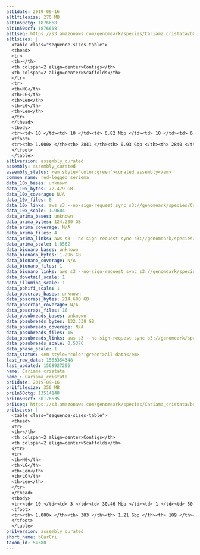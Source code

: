 ```yaml
---
alt1date: 2019-09-16
alt1filesize: 276 MB
alt1n50ctg: 1876668
alt1n50scf: 1876668
alt1seq: https://s3.amazonaws.com/genomeark/species/Cariama_cristata/bCarCri1/assembly_curated/bCarCri1.alt.cur.20190916.fasta.gz
alt1sizes: |
  <table class="sequence-sizes-table">
  <thead>
  <tr>
  <th></th>
  <th colspan=2 align=center>Contigs</th>
  <th colspan=2 align=center>Scaffolds</th>
  </tr>
  <tr>
  <th>NG</th>
  <th>LG</th>
  <th>Len</th>
  <th>LG</th>
  <th>Len</th>
  </tr>
  </thead>
  <tbody>
  <tr><td> 10 </td><td> 10 </td><td> 6.82 Mbp </td><td> 10 </td><td> 6.82 Mbp </td></tr>  <tr><td> 20 </td><td> 27 </td><td> 4.54 Mbp </td><td> 27 </td><td> 4.54 Mbp </td></tr>  <tr><td> 30 </td><td> 52 </td><td> 3.26 Mbp </td><td> 52 </td><td> 3.26 Mbp </td></tr>  <tr><td> 40 </td><td> 85 </td><td> 2.42 Mbp </td><td> 85 </td><td> 2.42 Mbp </td></tr>  <tr style="background-color:#cccccc;"><td> 50 </td><td> 129 </td><td> 1.88 Mbp </td><td> 129 </td><td> 1.88 Mbp </td></tr>  <tr><td> 60 </td><td> 185 </td><td> 1.42 Mbp </td><td> 185 </td><td> 1.42 Mbp </td></tr>  <tr><td> 70 </td><td> 262 </td><td> 1.02 Mbp </td><td> 262 </td><td> 1.02 Mbp </td></tr>  <tr><td> 80 </td><td> 385 </td><td> 0.58 Mbp </td><td> 385 </td><td> 0.58 Mbp </td></tr>  <tr><td> 90 </td><td> 776 </td><td> 0.10 Mbp </td><td> 775 </td><td> 0.10 Mbp </td></tr>  <tr><td> 100 </td><td> 2840 </td><td> 1.73 Kbp </td><td> 2839 </td><td> 1.73 Kbp </td></tr>  </tbody>
  <tfoot>
  <tr><th> 1.000x </th><th> 2841 </th><th> 0.93 Gbp </th><th> 2840 </th><th> 0.93 Gbp </th></tr>
  </tfoot>
  </table>
alt1version: assembly_curated
assembly: assembly_curated
assembly_status: <em style="color:green">curated assembly</em>
common_name: red-legged seriema
data_10x_bases: unknown
data_10x_bytes: 72.479 GB
data_10x_coverage: N/A
data_10x_files: 8
data_10x_links: aws s3 --no-sign-request sync s3://genomeark/species/Cariama_cristata/bCarCri1/genomic_data/10x/ .<br>
data_10x_scale: 1.9604
data_arima_bases: unknown
data_arima_bytes: 124.200 GB
data_arima_coverage: N/A
data_arima_files: 4
data_arima_links: aws s3 --no-sign-request sync s3://genomeark/species/Cariama_cristata/bCarCri1/genomic_data/arima/ .<br>
data_arima_scale: 1.8562
data_bionano_bases: unknown
data_bionano_bytes: 1.296 GB
data_bionano_coverage: N/A
data_bionano_files: 1
data_bionano_links: aws s3 --no-sign-request sync s3://genomeark/species/Cariama_cristata/bCarCri1/genomic_data/bionano/ .<br>
data_dovetail_scale: 1
data_illumina_scale: 1
data_pbhifi_scale: 1
data_pbscraps_bases: unknown
data_pbscraps_bytes: 214.600 GB
data_pbscraps_coverage: N/A
data_pbscraps_files: 16
data_pbsubreads_bases: unknown
data_pbsubreads_bytes: 132.338 GB
data_pbsubreads_coverage: N/A
data_pbsubreads_files: 16
data_pbsubreads_links: aws s3 --no-sign-request sync s3://genomeark/species/Cariama_cristata/bCarCri1/genomic_data/pacbio/ . --exclude "*scraps.bam* --exclude "*ccs.bam*"<br>
data_pbsubreads_scale: 0.5376
data_phase_scale: 1
data_status: <em style="color:green">all data</em>
last_raw_data: 1563354348
last_updated: 1568927296
name: Cariama cristata
name_: Cariama_cristata
pri1date: 2019-09-16
pri1filesize: 356 MB
pri1n50ctg: 13514148
pri1n50scf: 30176635
pri1seq: https://s3.amazonaws.com/genomeark/species/Cariama_cristata/bCarCri1/assembly_curated/bCarCri1.pri.cur.20190916.fasta.gz
pri1sizes: |
  <table class="sequence-sizes-table">
  <thead>
  <tr>
  <th></th>
  <th colspan=2 align=center>Contigs</th>
  <th colspan=2 align=center>Scaffolds</th>
  </tr>
  <tr>
  <th>NG</th>
  <th>LG</th>
  <th>Len</th>
  <th>LG</th>
  <th>Len</th>
  </tr>
  </thead>
  <tbody>
  <tr><td> 10 </td><td> 3 </td><td> 30.46 Mbp </td><td> 1 </td><td> 50.16 Mbp </td></tr>  <tr><td> 20 </td><td> 7 </td><td> 25.09 Mbp </td><td> 4 </td><td> 47.31 Mbp </td></tr>  <tr><td> 30 </td><td> 12 </td><td> 20.06 Mbp </td><td> 6 </td><td> 42.62 Mbp </td></tr>  <tr><td> 40 </td><td> 19 </td><td> 16.81 Mbp </td><td> 9 </td><td> 37.39 Mbp </td></tr>  <tr style="background-color:#cccccc;"><td> 50 </td><td> 27 </td><td style="background-color:#88ff88;"> 13.51 Mbp </td><td> 13 </td><td style="background-color:#88ff88;"> 30.18 Mbp </td></tr>  <tr><td> 60 </td><td> 37 </td><td> 10.85 Mbp </td><td> 18 </td><td> 24.12 Mbp </td></tr>  <tr><td> 70 </td><td> 49 </td><td> 8.78 Mbp </td><td> 23 </td><td> 21.46 Mbp </td></tr>  <tr><td> 80 </td><td> 66 </td><td> 5.28 Mbp </td><td> 30 </td><td> 17.79 Mbp </td></tr>  <tr><td> 90 </td><td> 95 </td><td> 3.21 Mbp </td><td> 37 </td><td> 13.51 Mbp </td></tr>  <tr><td> 100 </td><td> 302 </td><td> 11  bp </td><td> 108 </td><td> 2.03 Kbp </td></tr>  </tbody>
  <tfoot>
  <tr><th> 1.000x </th><th> 303 </th><th> 1.21 Gbp </th><th> 109 </th><th> 1.22 Gbp </th></tr>
  </tfoot>
  </table>
pri1version: assembly_curated
short_name: bCarCri
taxon_id: 54380
---
```

